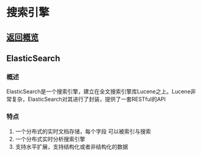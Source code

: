 # 搜索引擎

## <a href="https://github.com/wildhunt-unique/JavaNote/blob/master/README.md">返回概览</a>

## ElasticSearch

### 概述
ElasticSearch是一个搜索引擎，建立在全文搜索引擎库Lucene之上。Lucene非常复杂，ElasticSearch对其进行了封装，提供了一套RESTful的API
### 特点
1. 一个分布式的实时文档存储，每个字段 可以被索引与搜索
1. 一个分布式实时分析搜索引擎
1. 支持水平扩展，支持结构化或者非结构化的数据